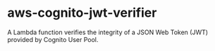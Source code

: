 # aws-cognito-jwt-verifier
A Lambda function verifies the integrity of a JSON Web Token (JWT) provided by Cognito User Pool.
